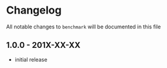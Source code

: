 # Changelog

All notable changes to `benchmark` will be documented in this file

## 1.0.0 - 201X-XX-XX

- initial release
